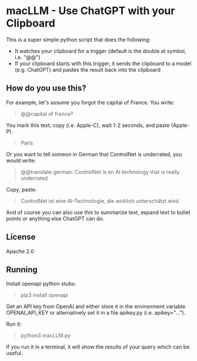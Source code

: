 # macLLM - Use ChatGPT with your Clipboard

This is a super simple python script that does the following:
- It watches your clipboard for a trigger (default is the double at symbol, i.e. "@@")
- If your clipboard starts with this trigger, it sends the clipboard to a model (e.g. ChatGPT) and pastes the result back into the clipboard

## How do you use this?

For example, let's assume you forgot the capital of France. You write:

> @@capital of france?

You mark this text, copy (i.e. Apple-C), wait 1-2 seconds, and paste (Apple-P). 

> Paris

Or you want to tell someon in German that ControlNet is underrated, you would write:

> @@translate german: ControlNet is an AI technology that is really underrated

Copy, paste:

> ControlNet ist eine AI-Technologie, die wirklich unterschätzt wird.

And of course you can also use this to summarize text, expand text to bullet points or anything else ChatGPT can do.

## License

Apache 2.0

## Running

Install openapi python stubs:
> pip3 install openapi

Get an API key from OpenAI and either store it in the environment variable OPENAI_API_KEY or alternatively set it in a file apikey.py (i.e. apikey="...").

Run it:
> python3 macLLM.py

If you run it in a terminal, it will show the results of your query which can be useful.
